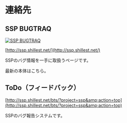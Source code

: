 # 連絡先

## SSP BUGTRAQ

[![SSP BUGTRAQ](image/bugtraqbanner.png)](http://ssp.shillest.net/)

[http://ssp.shillest.net/](http://ssp.shillest.net/)

SSPのバグ情報を一手に取扱うページです。

最新の本体はこちら。

## ToDo（フィードバック）

[http://ssp.shillest.net/bts/?project=ssp&amp;action=top](http://ssp.shillest.net/bts/?project=ssp&amp;action=top)

SSPのバグ報告システムです。
